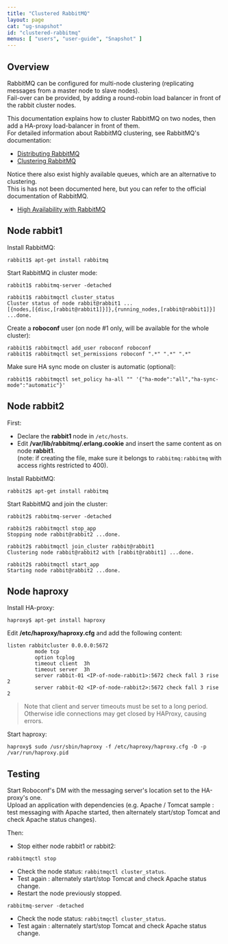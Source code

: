 ```yaml
---
title: "Clustered RabbitMQ"
layout: page
cat: "ug-snapshot"
id: "clustered-rabbitmq"
menus: [ "users", "user-guide", "Snapshot" ]
---
```


## Overview

RabbitMQ can be configured for multi-node clustering (replicating messages from a master node to slave nodes).  
Fail-over can be provided, by adding a round-robin load balancer in front of the rabbit cluster nodes.

This documentation explains how to cluster RabbitMQ on two nodes, then add a HA-proxy load-balancer in front of them.  
For detailed information about RabbitMQ clustering, see RabbitMQ's documentation:

* [Distributing RabbitMQ](https://www.rabbitmq.com/distributed.html)
* [Clustering RabbitMQ](https://www.rabbitmq.com/clustering.html)

Notice there also exist highly available queues, which are an alternative to clustering.  
This is has not been documented here, but you can refer to the official documentation of RabbitMQ. 

* [High Availability with RabbitMQ](https://www.rabbitmq.com/ha.html)


## Node rabbit1

Install RabbitMQ:

```shell
rabbit1$ apt-get install rabbitmq
```

Start RabbitMQ in cluster mode:

```shell
rabbit1$ rabbitmq-server -detached

rabbit1$ rabbitmqctl cluster_status
Cluster status of node rabbit@rabbit1 ...
[{nodes,[{disc,[rabbit@rabbit1]}]},{running_nodes,[rabbit@rabbit1]}]
...done.
```

Create a **roboconf** user (on node #1 only, will be available for the whole cluster):

```shell
rabbit1$ rabbitmqctl add_user roboconf roboconf
rabbit1$ rabbitmqctl set_permissions roboconf ".*" ".*" ".*"
```

Make sure HA sync mode on cluster is automatic (optional):

```shell
rabbit1$ rabbitmqctl set_policy ha-all "" '{"ha-mode":"all","ha-sync-mode":"automatic"}'
```


## Node rabbit2

First:

* Declare the **rabbit1** node in `/etc/hosts`.
* Edit **/var/lib/rabbitmq/.erlang.cookie** and insert the same content as on node **rabbit1**.  
(note: if creating the file, make sure it belongs to `rabbitmq:rabbitmq` with access rights restricted to 400).

Install RabbitMQ:

```shell
rabbit2$ apt-get install rabbitmq
```

Start RabbitMQ and join the cluster:

```shell
rabbit2$ rabbitmq-server -detached

rabbit2$ rabbitmqctl stop_app
Stopping node rabbit@rabbit2 ...done.

rabbit2$ rabbitmqctl join_cluster rabbit@rabbit1
Clustering node rabbit@rabbit2 with [rabbit@rabbit1] ...done.

rabbit2$ rabbitmqctl start_app
Starting node rabbit@rabbit2 ...done.
```


## Node haproxy

Install HA-proxy:

```shell
haproxy$ apt-get install haproxy
```

Edit **/etc/haproxy/haproxy.cfg** and add the following content:

```
listen rabbitcluster 0.0.0.0:5672
         mode tcp
         option tcplog
         timeout client  3h
         timeout server  3h
         server rabbit-01 <IP-of-node-rabbit1>:5672 check fall 3 rise 2
         server rabbit-02 <IP-of-node-rabbit2>:5672 check fall 3 rise 2
```

<!-- FIXME: weird design IMO -->

> Note that client and server timeouts must be set to a long period.  
> Otherwise idle connections may get closed by HAProxy, causing errors.

Start haproxy:

```shell
haproxy$ sudo /usr/sbin/haproxy -f /etc/haproxy/haproxy.cfg -D -p /var/run/haproxy.pid
```


## Testing

Start Roboconf's DM with the messaging server's location set to the HA-proxy's one.  
Upload an application with dependencies (e.g. Apache / Tomcat sample :
test messaging with Apache started, then alternately start/stop Tomcat and check Apache status changes).

Then:

* Stop either node rabbit1 or rabbit2:

```
rabbitmqctl stop
```

* Check the node status: `rabbitmqctl cluster_status`.
* Test again : alternately start/stop Tomcat and check Apache status change.
* Restart the node previously stopped.

```
rabbitmq-server -detached
```

* Check the node status: `rabbitmqctl cluster_status`.
* Test again : alternately start/stop Tomcat and check Apache status change.
